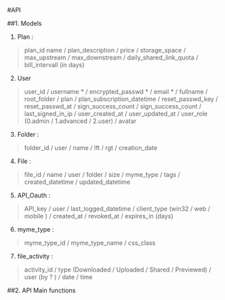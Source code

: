 #API 

##1.  Models

1. Plan : 
>plan_id
name
/ plan_description
/ price
/ storage_space
/ max_upstream
/ max_downstream
/ daily_shared_link_quota
/ bill_intervall (in days)

2.  User
>user_id
/ username *
/ encrypted_passwd *
/ email *
/ fullname
/ root_folder
/ plan
/ plan_subscription_datetime
/ reset_passwd_key
/ reset_passwd_at
/ sign_success_count
/ sign_success_count
/ last_signed_in_ip
/ user_created_at
/ user_updated_at
/ user_role (0.admin / 1.advanced / 2.user)
/ avatar

3.  Folder : 
>folder_id
/ user
/ name
/ lft
/ rgt
/ creation_date

4.  File : 
>file_id
/ name
/ user
/ folder
/ size
/ myme_type
/ tags
/ created_datetime
/ updated_datetime

5.  API_Oauth : 
>API_key
/ user
/ last_logged_datetime
/ client_type (win32  / web / mobile )
/ created_at
/ revoked_at
/ expires_in (days)

6.  myme_type : 
>myme_type_id
/ myme_type_name
/ css_class

7.  file_activity : 
>activity_id
/ type (Downloaded / Uploaded / Shared / Previewed)
/ user (by ? )
/ date
/ time




##2.	API Main functions
